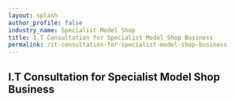 ```yaml
---
layout: splash 
author_profile: false 
industry_name: Specialist Model Shop
title: I.T Consultation for Specialist Model Shop Business
permalink: /it-consultation-for-specialist-model-shop-business
---
```


## I.T Consultation for Specialist Model Shop Business